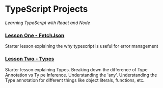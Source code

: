 # TypeScript Projects

_Learning TypeScript with React and Node_

### [Lesson One - FetchJson](https://github.com/tiltedcanvas/TypescriptProject/tree/main/LessonOne)

Starter lesson explaining the why typescript is useful for error management

### [Lesson Two - Types](https://github.com/tiltedcanvas/TypescriptProject/tree/main/LessonTwo)

Starter lesson explaining Types. Breaking down the difference of Type Annotation vs Ty pe Inference. Understanding the 'any'. Understanding the Type annotation for different things like object literals, functions, etc.
